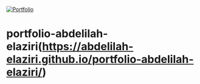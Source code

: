 
[![Portfolio](https://img.shields.io/website?up_message=Portfolio&url=https://abdelilah-elaziri.github.io/portfolio-abdelilah-elaziri)](https://abdelilah-elaziri.github.io/portfolio-abdelilah-elaziri/)

# portfolio-abdelilah-elaziri(https://abdelilah-elaziri.github.io/portfolio-abdelilah-elaziri/)